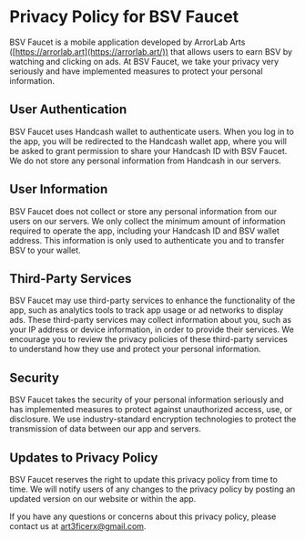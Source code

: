 # Privacy Policy for BSV Faucet

BSV Faucet is a mobile application developed by ArrorLab Arts ([https://arrorlab.art](https://arrorlab.art/)) that allows users to earn BSV by watching and clicking on ads. At BSV Faucet, we take your privacy very seriously and have implemented measures to protect your personal information.

## User Authentication

BSV Faucet uses Handcash wallet to authenticate users. When you log in to the app, you will be redirected to the Handcash wallet app, where you will be asked to grant permission to share your Handcash ID with BSV Faucet. We do not store any personal information from Handcash in our servers.

## User Information

BSV Faucet does not collect or store any personal information from our users on our servers. We only collect the minimum amount of information required to operate the app, including your Handcash ID and BSV wallet address. This information is only used to authenticate you and to transfer BSV to your wallet.

## Third-Party Services

BSV Faucet may use third-party services to enhance the functionality of the app, such as analytics tools to track app usage or ad networks to display ads. These third-party services may collect information about you, such as your IP address or device information, in order to provide their services. We encourage you to review the privacy policies of these third-party services to understand how they use and protect your personal information.

## Security

BSV Faucet takes the security of your personal information seriously and has implemented measures to protect against unauthorized access, use, or disclosure. We use industry-standard encryption technologies to protect the transmission of data between our app and servers.

## Updates to Privacy Policy

BSV Faucet reserves the right to update this privacy policy from time to time. We will notify users of any changes to the privacy policy by posting an updated version on our website or within the app.

If you have any questions or concerns about this privacy policy, please contact us at [art3ficerx@gmail.com](mailto:support@arrorlab.art).
